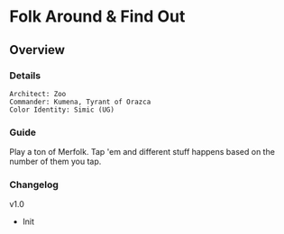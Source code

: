 # Folk Around & Find Out
## Overview
### Details
```
Architect: Zoo
Commander: Kumena, Tyrant of Orazca
Color Identity: Simic (UG)
```

### Guide
Play a ton of Merfolk. Tap 'em and different stuff happens based on the number of them you tap.

### Changelog
v1.0
- Init

